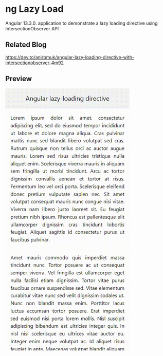 # ng Lazy Load
Angular 13.3.0. application to demonstrate a lazy loading directive using IntersectionObserver API  

## Related Blog
https://dev.to/anirbmuk/angular-lazy-loading-directive-with-intersectionobserver-4m92  

## Preview

![preview](img/preview.gif)  

